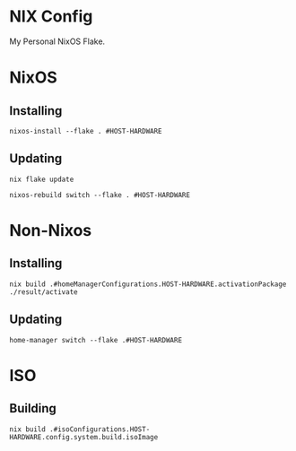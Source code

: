# NIX Config
My Personal NixOS Flake.
  

# NixOS
## Installing

```
nixos-install --flake . #HOST-HARDWARE
```

## Updating

```
nix flake update

nixos-rebuild switch --flake . #HOST-HARDWARE
```

# Non-Nixos
## Installing
```
nix build .#homeManagerConfigurations.HOST-HARDWARE.activationPackage
./result/activate
```

## Updating
```
home-manager switch --flake .#HOST-HARDWARE
```

# ISO
## Building
```
nix build .#isoConfigurations.HOST-HARDWARE.config.system.build.isoImage
```
